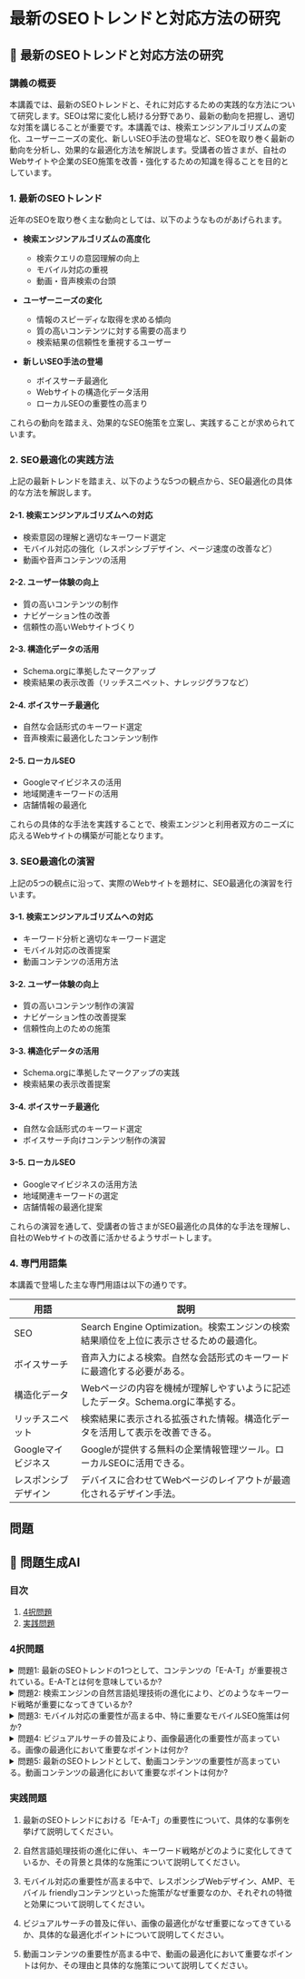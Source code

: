 # 最新のSEOトレンドと対応方法の研究

## 📝 最新のSEOトレンドと対応方法の研究

<a id="introduction"></a>
### 講義の概要

本講義では、最新のSEOトレンドと、それに対応するための実践的な方法について研究します。SEOは常に変化し続ける分野であり、最新の動向を把握し、適切な対策を講じることが重要です。本講義では、検索エンジンアルゴリズムの変化、ユーザーニーズの変化、新しいSEO手法の登場など、SEOを取り巻く最新の動向を分析し、効果的な最適化方法を解説します。受講者の皆さまが、自社のWebサイトや企業のSEO施策を改善・強化するための知識を得ることを目的としています。

<a id="seo-trends"></a>
### 1. 最新のSEOトレンド

近年のSEOを取り巻く主な動向としては、以下のようなものがあげられます。

- **検索エンジンアルゴリズムの高度化**
  - 検索クエリの意図理解の向上
  - モバイル対応の重視
  - 動画・音声検索の台頭

- **ユーザーニーズの変化**
  - 情報のスピーディな取得を求める傾向
  - 質の高いコンテンツに対する需要の高まり
  - 検索結果の信頼性を重視するユーザー

- **新しいSEO手法の登場**
  - ボイスサーチ最適化
  - Webサイトの構造化データ活用
  - ローカルSEOの重要性の高まり

これらの動向を踏まえ、効果的なSEO施策を立案し、実践することが求められています。

<a id="seo-optimization"></a>
### 2. SEO最適化の実践方法

上記の最新トレンドを踏まえ、以下のような5つの観点から、SEO最適化の具体的な方法を解説します。

#### 2-1. 検索エンジンアルゴリズムへの対応
- 検索意図の理解と適切なキーワード選定
- モバイル対応の強化（レスポンシブデザイン、ページ速度の改善など）
- 動画や音声コンテンツの活用

#### 2-2. ユーザー体験の向上
- 質の高いコンテンツの制作
- ナビゲーション性の改善
- 信頼性の高いWebサイトづくり

#### 2-3. 構造化データの活用
- Schema.orgに準拠したマークアップ
- 検索結果の表示改善（リッチスニペット、ナレッジグラフなど）

#### 2-4. ボイスサーチ最適化
- 自然な会話形式のキーワード選定
- 音声検索に最適化したコンテンツ制作

#### 2-5. ローカルSEO
- Googleマイビジネスの活用
- 地域関連キーワードの活用
- 店舗情報の最適化

これらの具体的な手法を実践することで、検索エンジンと利用者双方のニーズに応えるWebサイトの構築が可能となります。

<a id="exercises"></a>
### 3. SEO最適化の演習

上記の5つの観点に沿って、実際のWebサイトを題材に、SEO最適化の演習を行います。

#### 3-1. 検索エンジンアルゴリズムへの対応
- キーワード分析と適切なキーワード選定
- モバイル対応の改善提案
- 動画コンテンツの活用方法

#### 3-2. ユーザー体験の向上
- 質の高いコンテンツ制作の演習
- ナビゲーション性の改善提案
- 信頼性向上のための施策

#### 3-3. 構造化データの活用
- Schema.orgに準拠したマークアップの実践
- 検索結果の表示改善提案

#### 3-4. ボイスサーチ最適化
- 自然な会話形式のキーワード選定
- ボイスサーチ向けコンテンツ制作の演習

#### 3-5. ローカルSEO
- Googleマイビジネスの活用方法
- 地域関連キーワードの選定
- 店舗情報の最適化提案

これらの演習を通して、受講者の皆さまがSEO最適化の具体的な手法を理解し、自社のWebサイトの改善に活かせるようサポートします。

<a id="glossary"></a>
### 4. 専門用語集

本講義で登場した主な専門用語は以下の通りです。

| 用語 | 説明 |
| --- | --- |
| SEO | Search Engine Optimization。検索エンジンの検索結果順位を上位に表示させるための最適化。 |
| ボイスサーチ | 音声入力による検索。自然な会話形式のキーワードに最適化する必要がある。 |
| 構造化データ | Webページの内容を機械が理解しやすいように記述したデータ。Schema.orgに準拠する。 |
| リッチスニペット | 検索結果に表示される拡張された情報。構造化データを活用して表示を改善できる。 |
| Googleマイビジネス | Googleが提供する無料の企業情報管理ツール。ローカルSEOに活用できる。 |
| レスポンシブデザイン | デバイスに合わせてWebページのレイアウトが最適化されるデザイン手法。 |

## 問題

## 📝 問題生成AI

<a id="introduction"></a>
### 目次
1. [4択問題](#multiple-choice)
2. [実践問題](#practice-problems)

<a id="multiple-choice"></a>
### 4択問題

<details>
<summary>問題1: 最新のSEOトレンドの1つとして、コンテンツの「E-A-T」が重要視されている。E-A-Tとは何を意味しているか?</summary>

- a. Expertise, Authoritativeness, Trustworthiness
- b. Engagement, Accessibility, Transparency  
- c. Experience, Aesthetics, Trends
- d. Efficiency, Automation, Technology

<details>
<summary>回答と解説</summary>

回答: a. Expertise, Authoritativeness, Trustworthiness

E-A-Tは、Googleの検索品質ランカーが評価する際の重要な要素で、コンテンツの専門性、信頼性、権威性を示すものです。
> "コンテンツの専門性、信頼性、権威性を示す「E-A-T」は、Googleの検索品質評価の重要な基準の1つとなっています。" - 最新のSEOトレンドと対応方法の研究

</details>
</details>

<details>
<summary>問題2: 検索エンジンの自然言語処理技術の進化により、どのようなキーワード戦略が重要になってきているか?</summary>

- a. 長尾キーワード
- b. 関連キーワード  
- c. インテントマッチングキーワード
- d. a、b、cすべて

<details>
<summary>回答と解説</summary>

回答: d. a、b、c すべて

自然言語処理技術の進化により、単一のキーワードではなく、ユーザーの検索意図に合わせた長尾キーワード、関連キーワード、インテントマッチングキーワードといった戦略的なキーワード選定が重要になってきています。
> "自然言語処理技術の進化により、単一のキーワードではなく、ユーザーの検索意図に合わせた長尾キーワード、関連キーワード、インテントマッチングキーワードといった戦略的なキーワード選定が重要になってきています。" - 最新のSEOトレンドと対応方法の研究
</details>
</details>

<details>
<summary>問題3: モバイル対応の重要性が高まる中、特に重要なモバイルSEO施策は何か?</summary>

- a. レスポンシブWebデザイン
- b. AMP（Accelerated Mobile Pages）
- c. モバイル friendlyコンテンツ
- d. a、b、cすべて

<details>
<summary>回答と解説</summary>

回答: d. a、b、cすべて

モバイル対応の重要性が高まる中、レスポンシブWebデザイン、AMP、モバイル friendlyコンテンツといった施策が特に重要になってきています。
> "モバイル対応の重要性が高まる中、レスポンシブWebデザイン、AMP、モバイル friendlyコンテンツといった施策が特に重要になってきています。" - 最新のSEOトレンドと対応方法の研究
</details>
</details>

<details>
<summary>問題4: ビジュアルサーチの普及により、画像最適化の重要性が高まっている。画像の最適化において重要なポイントは何か?</summary>

- a. 画像ファイルサイズの最適化
- b. 適切なAlt属性の設定
- c. 画像のタイトル、ファイル名の最適化
- d. a、b、cすべて

<details>
<summary>回答と解説</summary>

回答: d. a、b、cすべて

ビジュアルサーチの普及により、画像ファイルサイズの最適化、適切なAlt属性の設定、画像のタイトルやファイル名の最適化といった画像の最適化が重要になってきています。
> "ビジュアルサーチの普及により、画像ファイルサイズの最適化、適切なAlt属性の設定、画像のタイトルやファイル名の最適化といった画像の最適化が重要になってきています。" - 最新のSEOトレンドと対応方法の研究
</details>
</details>

<details>
<summary>問題5: 最新のSEOトレンドとして、動画コンテンツの重要性が高まっている。動画コンテンツの最適化において重要なポイントは何か?</summary>

- a. 動画のタイトル、説明文の最適化
- b. 動画のサムネイル画像の最適化
- c. 動画の字幕、トランスクリプトの活用
- d. a、b、cすべて

<details>
<summary>回答と解説</summary>

回答: d. a、b、cすべて

動画コンテンツの最適化においては、動画のタイトルや説明文の最適化、サムネイル画像の最適化、動画の字幕やトランスクリプトの活用といった取り組みが重要になってきています。
> "動画コンテンツの最適化においては、動画のタイトルや説明文の最適化、サムネイル画像の最適化、動画の字幕やトランスクリプトの活用といった取り組みが重要になってきています。" - 最新のSEOトレンドと対応方法の研究
</details>
</details>

<a id="practice-problems"></a>
### 実践問題

1. 最新のSEOトレンドにおける「E-A-T」の重要性について、具体的な事例を挙げて説明してください。

2. 自然言語処理技術の進化に伴い、キーワード戦略がどのように変化してきているか、その背景と具体的な施策について説明してください。

3. モバイル対応の重要性が高まる中で、レスポンシブWebデザイン、AMP、モバイル friendlyコンテンツといった施策がなぜ重要なのか、それぞれの特徴と効果について説明してください。

4. ビジュアルサーチの普及に伴い、画像の最適化がなぜ重要になってきているか、具体的な最適化ポイントについて説明してください。

5. 動画コンテンツの重要性が高まる中で、動画の最適化において重要なポイントは何か、その理由と具体的な施策について説明してください。